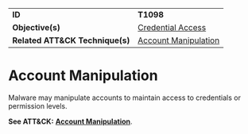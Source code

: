 |||
|---------|------------------------|
|**ID**|**T1098**|
|**Objective(s)**|[Credential Access](https://github.com/MBCProject/mbc-markdown/tree/master/credential-access)|
|**Related ATT&CK Technique(s)**|[Account Manipulation](https://attack.mitre.org/techniques/T1098/)|

Account Manipulation
====================
Malware may manipulate accounts to maintain access to credentials or permission levels.

**See ATT&CK:** [**Account Manipulation**](https://attack.mitre.org/techniques/T1098/).